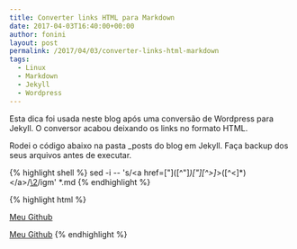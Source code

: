 ```yaml
---
title: Converter links HTML para Markdown
date: 2017-04-03T16:40:00+00:00
author: fonini
layout: post
permalink: /2017/04/03/converter-links-html-markdown
tags:
  - Linux
  - Markdown
  - Jekyll
  - Wordpress
---
```


Esta dica foi usada neste blog após uma conversão de Wordpress para Jekyll. O conversor acabou deixando os links no formato HTML.

Rodei o código abaixo na pasta _posts do blog em Jekyll. Faça backup dos seus arquivos antes de executar.

{% highlight shell %}
sed -i -- 's/<a href=["]\([^"]*\)["][^>]*>\([^<]*\)<\/a>/[\2](\1)/igm' *.md
{% endhighlight %}

{% highlight html %}
<!--Exemplo-->

<!--antes-->
<a href="https://github.com/fonini" rel="nofollow">Meu Github</a>

<!--depois-->
[Meu Github](https://github.com/fonini)
{% endhighlight %}